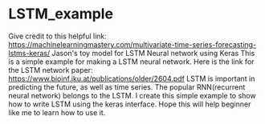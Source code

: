 # LSTM_example
Give credit to this helpful link: https://machinelearningmastery.com/multivariate-time-series-forecasting-lstms-keras/
Jason's toy model for LSTM Neural network using Keras
This is a simple example for making a LSTM neural network. Here is the link for the LSTM network paper: https://www.bioinf.jku.at/publications/older/2604.pdf
LSTM is important in predicting the future, as well as time series. The popular RNN(recurrent neural network) belongs to the LSTM.
I create this simple example to show how to write LSTM using the keras interface. Hope this will help beginner like me to learn how to use it.
